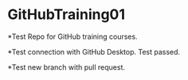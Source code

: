# GitHubTraining01
*Test Repo for GitHub training courses.

*Test connection with GitHub Desktop. Test passed.

*Test new branch with pull request.
